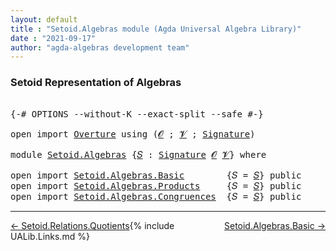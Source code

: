 ```yaml
---
layout: default
title : "Setoid.Algebras module (Agda Universal Algebra Library)"
date : "2021-09-17"
author: "agda-algebras development team"
---
```


### <a id="setoid-representation-of-algebras">Setoid Representation of Algebras</a>

<pre class="Agda">

<a id="252" class="Symbol">{-#</a> <a id="256" class="Keyword">OPTIONS</a> <a id="264" class="Pragma">--without-K</a> <a id="276" class="Pragma">--exact-split</a> <a id="290" class="Pragma">--safe</a> <a id="297" class="Symbol">#-}</a>

<a id="302" class="Keyword">open</a> <a id="307" class="Keyword">import</a> <a id="314" href="Overture.html" class="Module">Overture</a> <a id="323" class="Keyword">using</a> <a id="329" class="Symbol">(</a><a id="330" href="Overture.Signatures.html#648" class="Generalizable">𝓞</a> <a id="332" class="Symbol">;</a> <a id="334" href="Overture.Signatures.html#650" class="Generalizable">𝓥</a> <a id="336" class="Symbol">;</a> <a id="338" href="Overture.Signatures.html#3282" class="Function">Signature</a><a id="347" class="Symbol">)</a>

<a id="350" class="Keyword">module</a> <a id="357" href="Setoid.Algebras.html" class="Module">Setoid.Algebras</a> <a id="373" class="Symbol">{</a><a id="374" href="Setoid.Algebras.html#374" class="Bound">𝑆</a> <a id="376" class="Symbol">:</a> <a id="378" href="Overture.Signatures.html#3282" class="Function">Signature</a> <a id="388" href="Overture.Signatures.html#648" class="Generalizable">𝓞</a> <a id="390" href="Overture.Signatures.html#650" class="Generalizable">𝓥</a><a id="391" class="Symbol">}</a> <a id="393" class="Keyword">where</a>

<a id="400" class="Keyword">open</a> <a id="405" class="Keyword">import</a> <a id="412" href="Setoid.Algebras.Basic.html" class="Module">Setoid.Algebras.Basic</a>        <a id="441" class="Symbol">{</a><a id="442" class="Argument">𝑆</a> <a id="444" class="Symbol">=</a> <a id="446" href="Setoid.Algebras.html#374" class="Bound">𝑆</a><a id="447" class="Symbol">}</a> <a id="449" class="Keyword">public</a>
<a id="456" class="Keyword">open</a> <a id="461" class="Keyword">import</a> <a id="468" href="Setoid.Algebras.Products.html" class="Module">Setoid.Algebras.Products</a>     <a id="497" class="Symbol">{</a><a id="498" class="Argument">𝑆</a> <a id="500" class="Symbol">=</a> <a id="502" href="Setoid.Algebras.html#374" class="Bound">𝑆</a><a id="503" class="Symbol">}</a> <a id="505" class="Keyword">public</a>
<a id="512" class="Keyword">open</a> <a id="517" class="Keyword">import</a> <a id="524" href="Setoid.Algebras.Congruences.html" class="Module">Setoid.Algebras.Congruences</a>  <a id="553" class="Symbol">{</a><a id="554" class="Argument">𝑆</a> <a id="556" class="Symbol">=</a> <a id="558" href="Setoid.Algebras.html#374" class="Bound">𝑆</a><a id="559" class="Symbol">}</a> <a id="561" class="Keyword">public</a>
</pre>

--------------------------------

<span style="float:left;">[← Setoid.Relations.Quotients](Setoid.Relations.Quotients.html)</span>
<span style="float:right;">[Setoid.Algebras.Basic →](Setoid.Algebras.Basic.html)</span>

{% include UALib.Links.md %}
